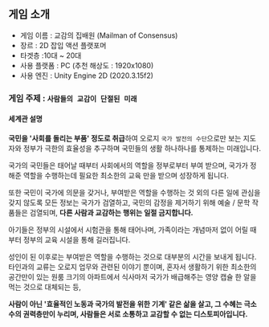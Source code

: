 ## 게임 소개
- 게임 이름 : 교감의 집배원 (Mailman of Consensus)
- 장르 : 2D 잡입 액션 플랫포머
- 타겟층 :10대 ~ 20대
- 사용 플랫폼 : PC (추천 해상도 : 1920x1080)
- 사용 엔진 : Unity Engine 2D (2020.3.15f2)

### 게임 주제 : `사람들의 교감이 단절된 미래`
#### 세계관 설명
**국민을 '사회를 돌리는 부품' 정도로 취급**하여 오로지 `국가 발전의 수단`으로만 보는 지도자와 정부가 극한의 효율성을 추구하며 국민들의 생활 하나하나를 통제하는 미래입니다. 

국가의 국민들은 태어날 때부터 사회에서의 역할을 정부로부터 부여 받으며, 국가가 정해준 역할을 수행하는데 필요한 최소한의 교육 만을 받으며 성장하게 됩니다. 

또한 국민이 국가에 의문을 갖거나, 부여받은 역할을 수행하는 것 외의 다른 일에 관심을 갖지 않도록 모든 정보는 국가가 검열하고, 국민의 감정을 제거하기 위해 예술 / 문학 작품들은 검열되며, **다른 사람과 교감하는 행위는 일절 금지합니다.** 

아기들은 정부의 시설에서 시험관을 통해 태어나며,
가족이라는 개념마저 없이 어릴 때부터 정부의 교육 시설을 통해 길러집니다.

성인이 된 이후로는 부여받은 역할을 수행하는 것으로 대부분의 시간을 보내게 됩니다.
타인과의 교류는 오로지 업무와 관련된 이야기 뿐이며, 
혼자서 생활하기 위한 최소한의 공간만이 있는 원룸 크기의 아파트에서 
식사마저 국가가 배급해주는 영양 캡슐 한 알을 먹는 것으로 대체되는 등,

**사람이 아닌 '효율적인 노동과 국가의 발전을 위한 기계' 같은 삶을 살고,
그 수혜는 극소수의 권력층만이 누리며,
사람들은 서로 소통하고 교감할 수 없는 디스토피아입니다.**
